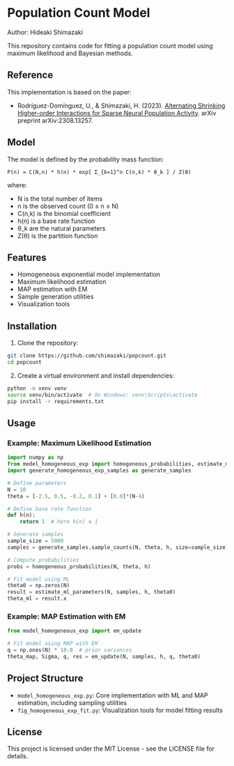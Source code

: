 # Population Count Model

Author: Hideaki Shimazaki

This repository contains code for fitting a population count model using maximum likelihood and Bayesian methods.

## Reference

This implementation is based on the paper:
- Rodríguez-Domínguez, U., & Shimazaki, H. (2023). [Alternating Shrinking Higher-order Interactions for Sparse Neural Population Activity](https://arxiv.org/abs/2308.13257). arXiv preprint arXiv:2308.13257.

## Model

The model is defined by the probability mass function:

    P(n) = C(N,n) * h(n) * exp[ Σ_{k=1}^n C(n,k) * θ_k ] / Z(θ)

where:
- N is the total number of items
- n is the observed count (0 ≤ n ≤ N)
- C(n,k) is the binomial coefficient
- h(n) is a base rate function
- θ_k are the natural parameters
- Z(θ) is the partition function

## Features

- Homogeneous exponential model implementation
- Maximum likelihood estimation
- MAP estimation with EM
- Sample generation utilities
- Visualization tools

## Installation

1. Clone the repository:
```bash
git clone https://github.com/shimazaki/popcount.git
cd popcount
```

2. Create a virtual environment and install dependencies:
```bash
python -m venv venv
source venv/bin/activate  # On Windows: venv\Scripts\activate
pip install -r requirements.txt
```

## Usage

### Example: Maximum Likelihood Estimation

```python
import numpy as np
from model_homogeneous_exp import homogeneous_probabilities, estimate_ml_parameters
import generate_homogeneous_exp_samples as generate_samples

# Define parameters
N = 10
theta = [-2.5, 0.5, -0.2, 0.1] + [0.0]*(N-4)

# Define base rate function
def h(n):
    return 1  # here h(n) ≡ 1

# Generate samples
sample_size = 5000
samples = generate_samples.sample_counts(N, theta, h, size=sample_size)

# Compute probabilities
probs = homogeneous_probabilities(N, theta, h)

# Fit model using ML
theta0 = np.zeros(N)
result = estimate_ml_parameters(N, samples, h, theta0)
theta_ml = result.x
```

### Example: MAP Estimation with EM

```python
from model_homogeneous_exp import em_update

# Fit model using MAP with EM
q = np.ones(N) * 10.0  # prior variances
theta_map, Sigma, q, res = em_update(N, samples, h, q, theta0)
```

## Project Structure

- `model_homogeneous_exp.py`: Core implementation with ML and MAP estimation, including sampling utilities
- `fig_homogeneous_exp_fit.py`: Visualization tools for model fitting results

## License

This project is licensed under the MIT License - see the LICENSE file for details. 